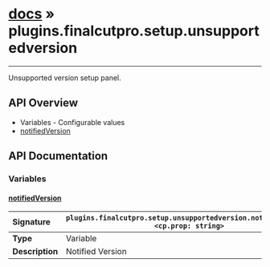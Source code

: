 # [docs](index.md) » plugins.finalcutpro.setup.unsupportedversion
---

Unsupported version setup panel.

## API Overview
* Variables - Configurable values
 * [notifiedVersion](#notifiedversion)

## API Documentation

### Variables

#### [notifiedVersion](#notifiedversion)
| <span style="float: left;">**Signature**</span> | <span style="float: left;">`plugins.finalcutpro.setup.unsupportedversion.notifiedVersion <cp.prop: string>` </span>                                                          |
| -----------------------------------------------------|---------------------------------------------------------------------------------------------------------|
| **Type**                                             | Variable                                                                                         |
| **Description**                                      | Notified Version                                                                                         |

